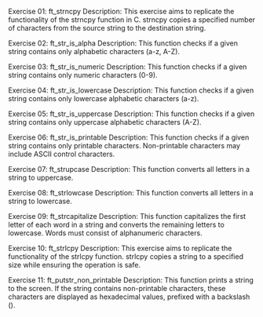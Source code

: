 Exercise 01: ft_strncpy
Description: This exercise aims to replicate the functionality of the strncpy function in C. strncpy copies a specified number of characters from the source string to the destination string.

Exercise 02: ft_str_is_alpha
Description: This function checks if a given string contains only alphabetic characters (a-z, A-Z).

Exercise 03: ft_str_is_numeric
Description: This function checks if a given string contains only numeric characters (0-9).

Exercise 04: ft_str_is_lowercase
Description: This function checks if a given string contains only lowercase alphabetic characters (a-z).

Exercise 05: ft_str_is_uppercase
Description: This function checks if a given string contains only uppercase alphabetic characters (A-Z).

Exercise 06: ft_str_is_printable
Description: This function checks if a given string contains only printable characters. Non-printable characters may include ASCII control characters.

Exercise 07: ft_strupcase
Description: This function converts all letters in a string to uppercase.

Exercise 08: ft_strlowcase
Description: This function converts all letters in a string to lowercase.

Exercise 09: ft_strcapitalize
Description: This function capitalizes the first letter of each word in a string and converts the remaining letters to lowercase. Words must consist of alphanumeric characters.

Exercise 10: ft_strlcpy
Description: This exercise aims to replicate the functionality of the strlcpy function. strlcpy copies a string to a specified size while ensuring the operation is safe.

Exercise 11: ft_putstr_non_printable
Description: This function prints a string to the screen. If the string contains non-printable characters, these characters are displayed as hexadecimal values, prefixed with a backslash (\).
